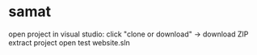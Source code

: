# samat
open project in visual studio:
click "clone or download" -> download ZIP
extract project
open test website.sln
